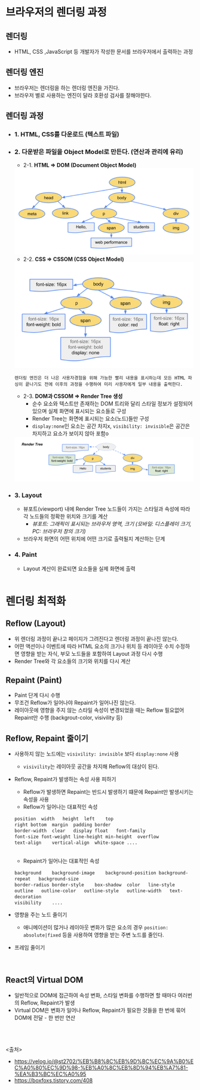 # 브라우저의 렌더링 과정
## 렌더링
- HTML, CSS ,JavaScript 등 개발자가 작성한 문서를 브라우저에서 출력하는 과정

## 렌더링 엔진
- 브라우저는 렌더링을 하는 렌더링 엔진을 가진다.
- 브라우저 별로 사용하는 엔진이 달라 호환성 검사를 잘해야한다.


## 렌더링 과정
- ### 1. HTML, CSS를 다운로드 (텍스트 파일)
- ### 2. 다운받은 파일을 Object Model로 만든다. (연산과 관리에 유리)
  - 2-1. **HTML => DOM (Document Object Model)**
  <img src="https://github.com/in3166/TIL/blob/main/etc/img/render1.png" />
  
  - 2-2. **CSS => CSSOM (CSS Object Model)**
  <img src="https://github.com/in3166/TIL/blob/main/etc/img/render2.png" />
  
  `렌더링 엔진은 더 나은 사용자경험을 위해 가능한 빨리 내용을 표시하는데 모든 HTML 파싱이 끝나기도 전에 이후의 과정을 수행하여 미리 사용자에게 일부 내용을 출력한다.`
  
  - 2-3. **DOM과 CSSOM => Render Tree 생성**
    - 순수 요소와 텍스트만 존재하는 DOM 트리와 달리 스타일 정보가 설정되어 있으며 실제 화면에 표시되는 요소들로 구성
    - Render Tree는 화면에 표시되는 요소(노드)들만 구성 
    - `display:none`인 요소는 공간 차지x, `visibility: invisible`은 공간은 차지하고 요소가 보이지 않아 포함o
  <img src="https://github.com/in3166/TIL/blob/main/etc/img/render3.png" />
  

- ### 3. Layout
  - 뷰포트(viewport) 내에 Render Tree 노드들이 가지는 스타일과 속성에 따라 각 노드들의 정확한 위치와 크기를 계산
    - *뷰포트: 그래픽이 표시되는 브라우저 영역, 크기 (모바일: 디스플레이 크기, PC: 브라우저 창의 크기)*
  - 브라우저 화면의 어떤 위치에 어떤 크기로 출력될지 계산하는 단계
  
- ### 4. Paint
  - Layout 계산이 완료되면 요소들을 실제 화면에 출력
<br><br>


# 렌더링 최적화
## Reflow (Layout)
- 위 렌더링 과정이 끝나고 페이지가 그려진다고 렌더링 과정이 끝나진 않는다.
- 어떤 액션이나 이벤트에 따라 HTML 요소의 크기나 위치 등 레이아웃 수치 수정하면 영향을 받는 자식, 부모 노드들을 포함하여 Layout 과정 다시 수행
- Render Tree와 각 요소들의 크기와 위치를 다시 계산

## Repaint (Paint)
- Paint 단계 다시 수행
- 무조건 Reflow가 일어나야 Repaint가 일어나진 않는다.
- 레이아웃에 영향을 주지 않는 스타일 속성이 변경되었을 때는 Reflow 필요없어 Repaint만 수행 (backgrout-color, visivility 등)

## Reflow, Repaint 줄이기
- 사용하지 않는 노드에는 `visivility: invisible` 보다 `display:none` 사용
  - `visivility`는 레이아웃 공간을 차지해 Reflow의 대상이 된다.

- Reflow, Repaint가 발생하는 속성 사용 피하기
  - Reflow가 발생하면 Repaint는 반드시 발생하기 떄문에 Repaint만 발생시키는 속성을 사용
  - Reflow가 일어나는 대표적인 속성
  ```
  position	width	height	left	top
  right	bottom	margin	padding	border
  border-width	clear	display	float	font-family
  font-size	font-weight	line-height	min-height	overflow
  text-align	vertical-align	white-space	....	 
  ```
  <br>

  - Repaint가 일어나는 대표적인 속성
  ```
  background	background-image	background-position	background-repeat	background-size
  border-radius	border-style	box-shadow	color	line-style
  outline	outline-color	outline-style	outline-width	text-decoration
  visibility	....	 	 	 
  ```
  
- 영향을 주는 노드 줄이기
  - 애니메이션이 많거나 레이아웃 변화가 많은 요소의 경우 `position: absolute|fixed` 등을 사용하여 영향을 받는 주변 노드를 줄인다.

- 프레임 줄이기
<br>


## React의 Virtual DOM
- 일반적으로 DOM에 접근하여 속성 변화, 스타일 변화를 수행하면 할 때마다 여러번의 Reflow, Repaint가 발생
- Virtual DOM은 변화가 일어나 Reflow, Repaint가 필요한 것들을 한 번에 묶어 DOM에 전달 - 한 번만 연산


<br><Br><br>
<출처>
- https://velog.io/@st2702/%EB%B8%8C%EB%9D%BC%EC%9A%B0%EC%A0%80%EC%9D%98-%EB%A0%8C%EB%8D%94%EB%A7%81-%EA%B3%BC%EC%A0%95
- https://boxfoxs.tistory.com/408
